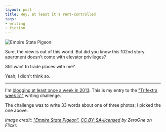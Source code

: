 ```yaml
---
layout: post
title: Hey, at least it's rent-controlled
tags:
- writing
- fiction
---
```


![Empire State Pigeon](/media/2013/empire-state-pigeon.jpg)

Sure, the view is out of this world. But did you know this 102nd story apartment doesn't come with elevator privileges?

Still want to trade places with me?

Yeah, I didn't think so.

---

I'm [blogging at least once a week in 2013][challenge]. This is my entry to the ["Trifextra week 51"][trifecta] writing challenge.

[trifecta]: http://www.trifectawritingchallenge.com/2013/01/trifextra-week-fifty-one.html
[challenge]: /2013/01/07/writing-challenge-accepted/

The challenge was to write 33 words about one of three photos; I picked the one above.

*Image credit: ["Empire State Pigeon".][pigeon] [CC BY-SA-licensed][cc-by-sa] by *ZeroOne* on Flickr.*

[pigeon]: http://www.flickr.com/photos/villes/2865833414/
[cc-by-sa]: http://creativecommons.org/licenses/by-sa/2.0/
